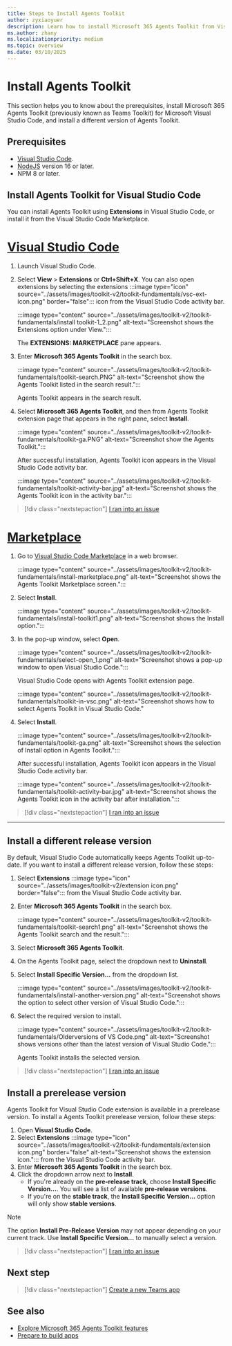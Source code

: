 ```yaml
---
title: Steps to Install Agents Toolkit
author: zyxiaoyuer
description: Learn how to install Microsoft 365 Agents Toolkit from Visual Studio Code and marketplace, and to install different Agents Toolkit versions and prerelease versions.
ms.author: zhany
ms.localizationpriority: medium
ms.topic: overview
ms.date: 03/10/2025
---
```

# Install Agents Toolkit

This section helps you to know about the prerequisites, install Microsoft 365 Agents Toolkit (previously known as Teams Toolkit) for Microsoft Visual Studio Code, and install a different version of Agents Toolkit.

## Prerequisites

* [Visual Studio Code](https://code.visualstudio.com/Download).
* [NodeJS](https://nodejs.org) version 16 or later.
* NPM 8 or later.

## Install Agents Toolkit for Visual Studio Code

You can install Agents Toolkit using **Extensions** in Visual Studio Code, or install it from the Visual Studio Code Marketplace.

# [Visual Studio Code](#tab/vscode)

1. Launch Visual Studio Code.
1. Select **View** > **Extensions** or **Ctrl+Shift+X**. You can also open extensions by selecting the extensions :::image type="icon" source="../assets/images/toolkit-v2/toolkit-fundamentals/vsc-ext-icon.png" border="false"::: icon from the Visual Studio Code activity bar.

    :::image type="content" source="../assets/images/toolkit-v2/toolkit-fundamentals/install toolkit-1_2.png" alt-text="Screenshot shows the Extensions option under View.":::

    The **EXTENSIONS: MARKETPLACE** pane appears.

1. Enter **Microsoft 365 Agents Toolkit** in the search box.

    :::image type="content" source="../assets/images/toolkit-v2/toolkit-fundamentals/toolkit-search.PNG" alt-text="Screenshot show the Agents Toolkit listed in the search result.":::

   Agents Toolkit appears in the search result.

1. Select **Microsoft 365 Agents Toolkit**, and then from Agents Toolkit extension page that appears in the right pane, select  **Install**.
  
    :::image type="content" source="../assets/images/toolkit-v2/toolkit-fundamentals/toolkit-ga.PNG" alt-text="Screenshot show the Agents Toolkit.":::

   After successful installation, Agents Toolkit icon appears in the Visual Studio Code activity bar.

    :::image type="content" source="../assets/images/toolkit-v2/toolkit-fundamentals/toolkit-activity-bar.jpg" alt-text="Screenshot shows the Agents Toolkit icon in the activity bar.":::

 > [!div class="nextstepaction"]
 > [I ran into an issue](https://github.com/MicrosoftDocs/msteams-docs/issues/new?template=Doc-Feedback.yaml&title=%5BI+ran+into+an+issue%5D+Install+Agents+Toolkit+for+Visual+Studio+Code+using+Visual+Studio+Code&&author=%40zyxiaoyuer&pageUrl=https%3A%2F%2Flearn.microsoft.com%2Fen-us%2Fmicrosoftteams%2Fplatform%2Ftoolkit%2Finstall-agents-toolkit%3Ftabs%3Dvscode%23install-agents-toolkit-for-visual-studio-code&contentSourceUrl=https%3A%2F%2Fgithub.com%2FMicrosoftDocs%2Fmsteams-docs%2Fblob%2Fmain%2Fmsteams-platform%2Ftoolkit%2Finstall-Agents-Toolkit.md&documentVersionIndependentId=8402fe47-1338-4cb0-9cc0-c35f06dc6ca5&platformId=857dcef4-57f6-1b0a-65f7-221c9f49c1c7&metadata=*%2BID%253A%2Be473e1f3-69f5-bcfa-bcab-54b098b59c80%2B%250A*%2BService%253A%2B%2A%2Amsteams%2A%2A)

# [Marketplace](#tab/marketplace)

1. Go to [Visual Studio Code Marketplace](https://marketplace.visualstudio.com/items?itemName=TeamsDevApp.ms-teams-vscode-extension) in a web browser.

   :::image type="content" source="../assets/images/toolkit-v2/toolkit-fundamentals/install-marketplace.png" alt-text="Screenshot shows the Agents Toolkit Marketplace screen.":::

1. Select **Install**.

   :::image type="content" source="../assets/images/toolkit-v2/toolkit-fundamentals/install-toolkit1.png" alt-text="Screenshot shows the Install option.":::

1. In the pop-up window, select **Open**.

   :::image type="content" source="../assets/images/toolkit-v2/toolkit-fundamentals/select-open_1.png" alt-text="Screenshot shows a pop-up window to open Visual Studio Code.":::

   Visual Studio Code opens with Agents Toolkit extension page.

   :::image type="content" source="../assets/images/toolkit-v2/toolkit-fundamentals/toolkit-in-vsc.png" alt-text="Screenshot shows how to select Agents Toolkit in Visual Studio Code."

1. Select **Install**.

   :::image type="content" source="../assets/images/toolkit-v2/toolkit-fundamentals/toolkit-ga.png" alt-text="Screenshot shows the selection of Install option in Agents Toolkit.":::

   After successful installation, Agents Toolkit icon appears in the Visual Studio Code activity bar.

   :::image type="content" source="../assets/images/toolkit-v2/toolkit-fundamentals/toolkit-activity-bar.jpg" alt-text="Screenshot shows the Agents Toolkit icon in the activity bar after installation.":::
> [!div class="nextstepaction"]
> [I ran into an issue](https://github.com/MicrosoftDocs/msteams-docs/issues/new?template=Doc-Feedback.yaml&title=%5BI+ran+into+an+issue%5D+Install+Agents+Toolkit+for+Visual+Studio+Code+using+Marketplace&&author=%40zyxiaoyuer&pageUrl=https%3A%2F%2Flearn.microsoft.com%2Fen-us%2Fmicrosoftteams%2Fplatform%2Ftoolkit%2Finstall-agents-toolkit%3Ftabs%3Dmarketplace%23install-agents-toolkit-for-visual-studio-code&contentSourceUrl=https%3A%2F%2Fgithub.com%2FMicrosoftDocs%2Fmsteams-docs%2Fblob%2Fmain%2Fmsteams-platform%2Ftoolkit%2Finstall-Agents-Toolkit.md&documentVersionIndependentId=8402fe47-1338-4cb0-9cc0-c35f06dc6ca5&platformId=857dcef4-57f6-1b0a-65f7-221c9f49c1c7&metadata=*%2BID%253A%2Be473e1f3-69f5-bcfa-bcab-54b098b59c80%2B%250A*%2BService%253A%2B%2A%2Amsteams%2A%2A)

---

## Install a different release version

By default, Visual Studio Code automatically keeps Agents Toolkit up-to-date. If you want to install a different release version, follow these steps:

1. Select **Extensions** :::image type="icon" source="../assets/images/toolkit-v2/extension icon.png" border="false"::: from the Visual Studio Code activity bar.

1. Enter **Microsoft 365 Agents Toolkit** in the search box.

   :::image type="content" source="../assets/images/toolkit-v2/toolkit-fundamentals/toolkit-search1.png" alt-text="Screenshot shows the Agents Toolkit search and the result.":::

1. Select **Microsoft 365 Agents Toolkit**.

1. On the Agents Toolkit page, select the dropdown next to **Uninstall**.

1. Select **Install Specific Version...** from the dropdown list.

   :::image type="content" source="../assets/images/toolkit-v2/toolkit-fundamentals/install-another-version.png" alt-text="Screenshot shows the option to select other version of Visual Studio Code.":::

1. Select the required version to install.

   :::image type="content" source="../assets/images/toolkit-v2/toolkit-fundamentals/Olderversions of VS Code.png" alt-text="Screenshot shows versions other than the latest version of Visual Studio Code.":::

   Agents Toolkit installs the selected version.

 > [!div class="nextstepaction"]
 > [I ran into an issue](https://github.com/MicrosoftDocs/msteams-docs/issues/new?template=Doc-Feedback.yaml&title=%5BI+ran+into+an+issue%5D+Install+a+different+release+version&&author=%40zyxiaoyuer&pageUrl=https%3A%2F%2Flearn.microsoft.com%2Fen-us%2Fmicrosoftteams%2Fplatform%2Ftoolkit%2Finstall-agents-toolkit%3Ftabs%3Dmarketplace%23install-a-different-release-version&contentSourceUrl=https%3A%2F%2Fgithub.com%2FMicrosoftDocs%2Fmsteams-docs%2Fblob%2Fmain%2Fmsteams-platform%2Ftoolkit%2Finstall-Agents-Toolkit.md&documentVersionIndependentId=8402fe47-1338-4cb0-9cc0-c35f06dc6ca5&platformId=857dcef4-57f6-1b0a-65f7-221c9f49c1c7&metadata=*%2BID%253A%2Be473e1f3-69f5-bcfa-bcab-54b098b59c80%2B%250A*%2BService%253A%2B%2A%2Amsteams%2A%2A)

## Install a prerelease version

Agents Toolkit for Visual Studio Code extension is available in a prerelease version. To install a Agents Toolkit prerelease version, follow these steps:

1. Open **Visual Studio Code**.
1. Select **Extensions** :::image type="icon" source="../assets/images/toolkit-v2/toolkit-fundamentals/extension icon.png" border="false" alt-text="Screenshot shows the extension icon."::: from the Visual Studio Code activity bar.
1. Enter **Microsoft 365 Agents Toolkit** in the search box.
1. Click the dropdown arrow next to **Install**.
   * If you're already on the **pre-release track**, choose **Install Specific Version...**. You will see a list of available **pre-release versions**.
   * If you're on the **stable track**, the **Install Specific Version...** option will only show **stable versions**.

> [!NOTE]
> The option **Install Pre-Release Version** may not appear depending on your current track. Use **Install Specific Version...** to manually select a version.

> [!div class="nextstepaction"]
> [I ran into an issue](https://github.com/MicrosoftDocs/msteams-docs/issues/new?template=Doc-Feedback.yaml&title=%5BI+ran+into+an+issue%5D+Install+a+prerelease+version&&author=%40zyxiaoyuer&pageUrl=https%3A%2F%2Flearn.microsoft.com%2Fen-us%2Fmicrosoftteams%2Fplatform%2Ftoolkit%2Finstall-agents-toolkit%3Ftabs%3Dvscode%23install-a-prerelease-version&contentSourceUrl=https%3A%2F%2Fgithub.com%2FMicrosoftDocs%2Fmsteams-docs%2Fblob%2Fmain%2Fmsteams-platform%2Ftoolkit%2Finstall-Agents-Toolkit.md&documentVersionIndependentId=8402fe47-1338-4cb0-9cc0-c35f06dc6ca5&platformId=857dcef4-57f6-1b0a-65f7-221c9f49c1c7&metadata=*%2BID%253A%2Be473e1f3-69f5-bcfa-bcab-54b098b59c80%2B%250A*%2BService%253A%2B%2A%2Amsteams%2A%2A)


## Next step

> [!div class="nextstepaction"]
> [Create a new Teams app](~/toolkit/create-new-project.md)

## See also

- [Explore Microsoft 365 Agents Toolkit features](~/toolkit/explore-Teams-Toolkit.md)
- [Prepare to build apps](~/toolkit/build-environments.md)
